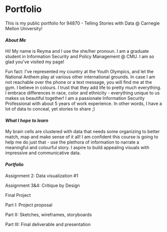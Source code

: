 # Portfolio 
This is my public portfolio for 94870 - Telling Stories with Data @ Carnegie Mellon University!

#### _About Me_

Hi! My name is Reyma and I use the she/her pronoun. I am a graduate student in Information Security and Policy Management @ CMU. 
I am so glad you've visited my page!

Fun fact: I've represented my country at the Youth Olympics, and let the National Anthem play at various other international grounds. In case I am not reachable over the phone or a text message, you will find me at the gym. 
I believe in colours. I trust that they add life to pretty much everything. I embrace differences in race, color and ethnicity - everything unique to us makes us beautiful together!
I am a passionate Information Security Professional with about 5 years of work experience. In other words, I have a lot of data to conceal, yet stories to share ;)

#### _What I hope to learn_

My brain cells are clustered with data that needs some organizing to better match, map and make sense of it all! I am confident this course is going to help me do just that - use the plethora of information to narrate a meaningful and colourful story.
I aspire to build appealing visuals with impressive and communicative data.


#### _Portfolio_

Assignment 2: Data visualization #1

Assignment 3&4: Critique by Design

Final Project

  Part I: Project proposal
  
  Part II: Sketches, wireframes, storyboards
  
  Part III: Final deliverable and presentation
